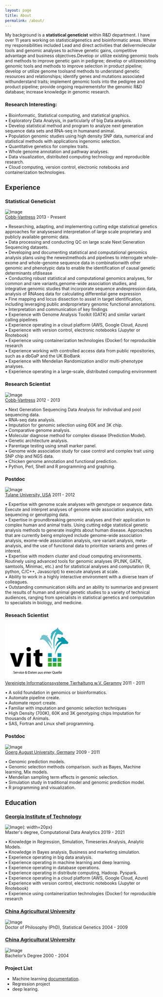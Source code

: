 ```yaml
---
layout: page
title: About
permalink: /about/
---
```


My background is a **statistical geneticist** within R&D department. I have over 11 years working on statisticalgenetics and bioinformatic areas. Where my responsibilities included Lead and direct activities that delivermolecular tools and genomic analyses to achieve genetic gains, competitive advantage and business objectives.Develop or utilize existing genomic tools and methods to improve genetic gain in pedigree; develop or utilizeexisting genomic tools and methods to improve selection in product pipeline; develop or utilize genome toolsand methods to understand genetic resources and relationships; identify genes and mutations associated withunderstand traits; implement genomic tools into the pedigree and product pipeline; provide ongoing requirementsfor the genomic R&D database; increase knowledge in genomic research.

### **Research Interesting**:

• Bioinformatic, Statistical computing, and statistical graphics.  
• Exploratory Data Analysis, in particularly of big Data analysis.  
• Develop statistical method and program to analyze next generation sequence data sets and RNA-seq in humanand animal.  
• Population genomic studies using high density SNP data, numerical and statistical methods with applications ingenomic selection.  
• Quantitative genetics for complex traits.  
• Whole genome annotation and pathway analyses.  
• Data visualization, distributed computing technology and reproducible research.  
• Cloud computing, version control, electronic notebooks and containerization technologies.  



## **Experience**

### Statistical Geneticist
![Image](https://www.cobb-vantress.com/assets/Uploads/eeea173a08/cobb-logo.png)   
[Cobb-Vantress](https://www.cobb-vantress.com/) 2013 - Present 

• Researching, adapting, and implementing cutting edge statistical genetics approaches for analysesand interpretation of large scale proprietary and publicly available genomic data.  
• Data processing and conducting QC on large scale Next Generation Sequencing datasets.  
• Developing and documenting statistical and computational genomics analysis plans using the newestmethods and pipelines to interrogate whole-exome and whole-genome sequence data in combinationwith other genomic and phenotypic data to enable the identification of causal genetic determinants ofdisease  
• Conducting robust statistical and computational genomics analyses, for common and rare variants,genome-wide association studies, and integrative genomic studies that incorporate sequence andexpression data, analysis of RNAseq data for calculating differential gene expression  
• Fine mapping and locus dissection to assist in target identification, including leveraging public andproprietary genomic functional annotations.  
• Interpretation and communication of key findings  
• Experience with Genome Analysis Toolkit (GATK) and similar variant calling pipelines  
• Experience operating in a cloud platform (AWS, Google Cloud, Azure)  
• Experience with version control, electronic notebooks (Jupyter or Rnotebook)  
• Experience using containerization technologies (Docker) for reproducible research  
• Experience working with controlled access data from public repositories, such as a dbGaP and the UK BioBank  
• Experience with Mendelian Randomization and/or multi-phenotype analyses.  
• Experience operating in a large-scale, distributed computing environment  


### Research Scientist
![Image](https://www.cobb-vantress.com/assets/Uploads/eeea173a08/cobb-logo.png)   
[Cobb-Vantress](https://www.cobb-vantress.com/) 2012 - 2013

• Next Generation Sequencing Data Analysis for individual and pool sequencing data.  
• RNA-seq data analysis.  
• Imputation for genomic selection using 60K and 3K chip.  
• Comparative genome analysis.  
• Molecular diagnose method for complex disease (Prediction Model).  
• Genetic architecture analysis.  
• Parentage testing using small marker panel.  
• Genome wide association study for case control and complex trait using SNP chip and NGS data.  
• Chicken genome annotation and functional prediction.  
• Python, Perl, Shell and R programming and graphing.  



### Postdoc
![Image](https://communications.tulane.edu/sites/g/files/rdw811/f/wordmark2color.gif)  
[Tulane University, USA](https://tulane.edu/) 2011 - 2012 

• Expertise with genome scale analyses with genotype or sequence data. Execute and interpret analyses of genome wide association analysis, with sequencing or genotyping data.  
• Expertise in groundbreaking genomic analyses and their application to complex human and animal
traits. Using cutting edge statistical genetic analysis methods to generate insights about human
disease. Approaches that are currently being employed include genome-wide association analysis,
exome-wide association analysis, rare variant analysis, meta-analysis, and the use of functional data to
prioritize variants and genes of interest.  
• Expertise with modern cluster and cloud computing environments. Routinely using advanced tools for
genomic analyses (PLINK, GATK, samtools, Minimac, etc.) and for statistical analyses and computation
(R, python, C/C++, Javascript) to execute analyses at scale.  
• Ability to work in a highly interactive environment with a diverse team of colleagues.  
• Outstanding communication skills and an ability to summarize and present the results of human and
animal genetic studies to a variety of technical audiences, ranging from specialists in statistical genetics
and computation to specialists in biology, and medicine.  


### Reseach Scientist  
![Image](vit.PNG)  
[Vereinigte Informationssysteme Tierhaltung w.V. Geramny](https://www.vit.de/) 2011 - 2011 

• A solid foundation in genomics or bioinformatics.  
• Automate pipeline create.  
• Automate report create.  
• Familiar with imputation and genomic selection techniques  
• High Density (700K), 60K and 3K genotyping chips Imputation for thousands of Animals.  
• SAS, Fortran and Linux shell programming.  

### Postdoc
![Image](https://enlight-eu.org/images/logos/Logo_Gttingen.jpg)  
[Goerg August University, Germany](https://www.uni-goettingen.de/en/1.html) 2009 - 2011    

• Genomic prediction models.  
• Genomic selection methods comparison. such as Bayes, Machine learning, Mix models.  
• Mendelian sampling term effects in genomic selection.  
• Simulation study in traditional model and genomic prediction model.  
• R programming and visualization.  



## **Education**
### [Georgia Institute of Technology](https://www.gatech.edu/)  
![Image](https://brand.gatech.edu/sites/default/files/2020-08/gt-logo-gold.png){: width=20px}  
Master's degree, Computational Data Analytics
2019 - 2021

• Knowledge in Regression, Simulation, Timeseries Analysis, Analytic Models.  
• Knowledge in Bayes analysis, Business and marketing simulation.  
• Experience operating in big data analysis.  
• Experience operating in machine learning and deep learning.  
• Experience operating in database operations.  
• Experience operating in distribute computing, Hadoop. Pyspark.  
• Experience operating in a cloud platform (AWS, Google Cloud, Azure)  
• Experience with version control, electronic notebooks (Jupyter or Rnotebook)  
• Experience using containerization technologies (Docker) for reproducible  research  

### [China Agricultural University](https://en.cau.edu.cn/)  
![Image](https://www.laowaicareer.com/images/company-logo/114/140)  
Doctor of Philosophy (PhD), Statistical Genetics
2004 - 2009

### [China Agricultural University](https://en.cau.edu.cn/)   
![Image](https://www.laowaicareer.com/images/company-logo/114/140)  
Bachelor’s Degree
2000 - 2004


### **Project List**

* Machine learning [documentation](https://www.laowaicareer.com/images/company-logo/114/140/).  
* Regression project  
* deep learing. 
